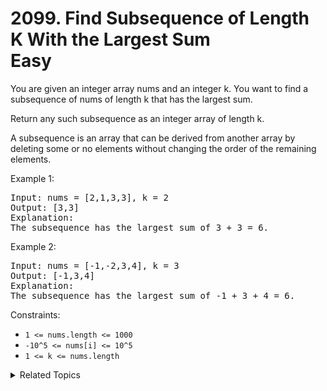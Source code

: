 # 2099. Find Subsequence of Length K With the Largest Sum<br> Easy

You are given an integer array nums and an integer k. You want to find a subsequence of nums of length k that has the largest sum.

Return any such subsequence as an integer array of length k.

A subsequence is an array that can be derived from another array by deleting some or no elements without changing the order of the remaining elements.


Example 1:

<pre>
Input: nums = [2,1,3,3], k = 2
Output: [3,3]
Explanation:
The subsequence has the largest sum of 3 + 3 = 6.
</pre>

Example 2:

<pre>
Input: nums = [-1,-2,3,4], k = 3
Output: [-1,3,4]
Explanation: 
The subsequence has the largest sum of -1 + 3 + 4 = 6.
</pre>

Constraints:

- `1 <= nums.length <= 1000`
- `-10^5 <= nums[i] <= 10^5`
- `1 <= k <= nums.length`

<details>

<summary> Related Topics </summary>

-   `Priority Queue`
-   `Array`

</details>